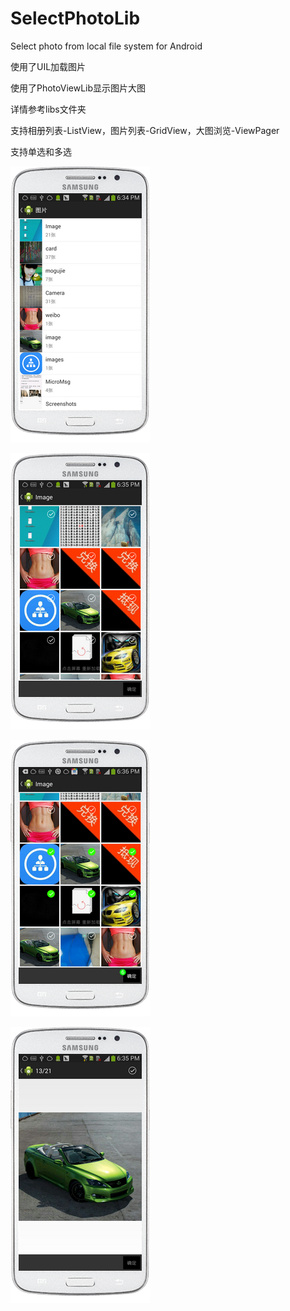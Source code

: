 # SelectPhotoLib
Select photo from local file system for Android

使用了UIL加载图片

使用了PhotoViewLib显示图片大图

详情参考libs文件夹

支持相册列表-ListView，图片列表-GridView，大图浏览-ViewPager

支持单选和多选

![image](https://github.com/chengshengyang/Images/blob/master/20150724183530.png)

![image](https://github.com/chengshengyang/Images/blob/master/20150724183618.png)

![image](https://github.com/chengshengyang/Images/blob/master/20150724183657.png)

![image](https://github.com/chengshengyang/Images/blob/master/20150724183634.png)
